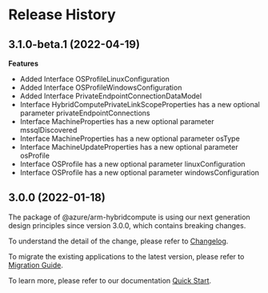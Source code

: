 # Release History
    
## 3.1.0-beta.1 (2022-04-19)
    
**Features**

  - Added Interface OSProfileLinuxConfiguration
  - Added Interface OSProfileWindowsConfiguration
  - Added Interface PrivateEndpointConnectionDataModel
  - Interface HybridComputePrivateLinkScopeProperties has a new optional parameter privateEndpointConnections
  - Interface MachineProperties has a new optional parameter mssqlDiscovered
  - Interface MachineProperties has a new optional parameter osType
  - Interface MachineUpdateProperties has a new optional parameter osProfile
  - Interface OSProfile has a new optional parameter linuxConfiguration
  - Interface OSProfile has a new optional parameter windowsConfiguration
    
    
## 3.0.0 (2022-01-18)

The package of @azure/arm-hybridcompute is using our next generation design principles since version 3.0.0, which contains breaking changes.

To understand the detail of the change, please refer to [Changelog](https://aka.ms/js-track2-changelog).

To migrate the existing applications to the latest version, please refer to [Migration Guide](https://aka.ms/js-track2-migration-guide).

To learn more, please refer to our documentation [Quick Start](https://aka.ms/js-track2-quickstart).
